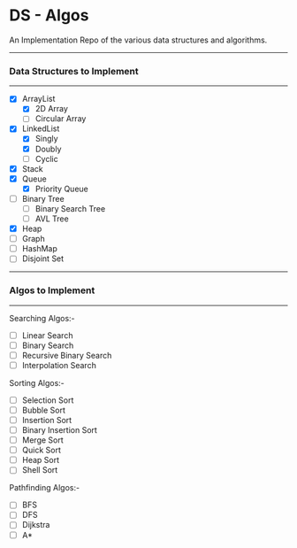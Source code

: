 # DS - Algos

An Implementation Repo of the various data structures and algorithms.

---
### Data Structures to Implement
---
- [X] ArrayList
  - [X] 2D Array
  - [ ] Circular Array
- [X] LinkedList
  - [X] Singly
  - [X] Doubly
  - [ ] Cyclic
- [X] Stack
- [X] Queue
  - [X] Priority Queue
- [ ] Binary Tree
  - [ ] Binary Search Tree
  - [ ] AVL Tree
- [X] Heap
- [ ] Graph
- [ ] HashMap
- [ ] Disjoint Set

---
### Algos to Implement
---
Searching Algos:-
- [ ] Linear Search
- [ ] Binary Search
- [ ] Recursive Binary Search
- [ ] Interpolation Search

Sorting Algos:-
- [ ] Selection Sort
- [ ] Bubble Sort
- [ ] Insertion Sort
- [ ] Binary Insertion Sort
- [ ] Merge Sort
- [ ] Quick Sort
- [ ] Heap Sort
- [ ] Shell Sort

Pathfinding Algos:-
- [ ] BFS
- [ ] DFS
- [ ] Dijkstra
- [ ] A*
